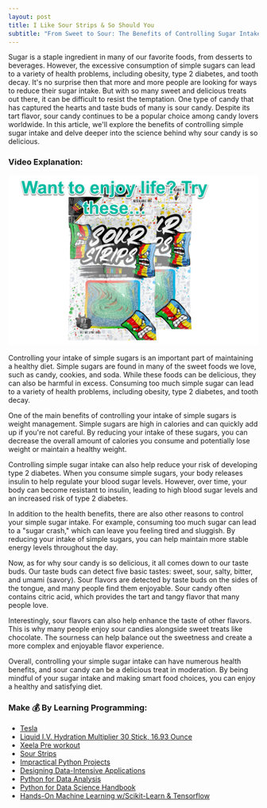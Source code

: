 ```yaml
---
layout: post
title: I Like Sour Strips & So Should You
subtitle: "From Sweet to Sour: The Benefits of Controlling Sugar Intake and the Science of Sour Candy Delight"
---
```


Sugar is a staple ingredient in many of our favorite foods, from desserts to beverages. However, the excessive consumption of simple sugars can lead to a variety of health problems, including obesity, type 2 diabetes, and tooth decay. It's no surprise then that more and more people are looking for ways to reduce their sugar intake. But with so many sweet and delicious treats out there, it can be difficult to resist the temptation. One type of candy that has captured the hearts and taste buds of many is sour candy. Despite its tart flavor, sour candy continues to be a popular choice among candy lovers worldwide. In this article, we'll explore the benefits of controlling simple sugar intake and delve deeper into the science behind why sour candy is so delicious.
### Video Explanation:

[![IMAGE_ALT](../img/sour_strips.png)](https://www.youtube.com/watch?v=LvDYgSWT8F0)

Controlling your intake of simple sugars is an important part of maintaining a healthy diet. Simple sugars are found in many of the sweet foods we love, such as candy, cookies, and soda. While these foods can be delicious, they can also be harmful in excess. Consuming too much simple sugar can lead to a variety of health problems, including obesity, type 2 diabetes, and tooth decay.

One of the main benefits of controlling your intake of simple sugars is weight management. Simple sugars are high in calories and can quickly add up if you're not careful. By reducing your intake of these sugars, you can decrease the overall amount of calories you consume and potentially lose weight or maintain a healthy weight.

Controlling simple sugar intake can also help reduce your risk of developing type 2 diabetes. When you consume simple sugars, your body releases insulin to help regulate your blood sugar levels. However, over time, your body can become resistant to insulin, leading to high blood sugar levels and an increased risk of type 2 diabetes.

In addition to the health benefits, there are also other reasons to control your simple sugar intake. For example, consuming too much sugar can lead to a "sugar crash," which can leave you feeling tired and sluggish. By reducing your intake of simple sugars, you can help maintain more stable energy levels throughout the day.

Now, as for why sour candy is so delicious, it all comes down to our taste buds. Our taste buds can detect five basic tastes: sweet, sour, salty, bitter, and umami (savory). Sour flavors are detected by taste buds on the sides of the tongue, and many people find them enjoyable. Sour candy often contains citric acid, which provides the tart and tangy flavor that many people love.

Interestingly, sour flavors can also help enhance the taste of other flavors. This is why many people enjoy sour candies alongside sweet treats like chocolate. The sourness can help balance out the sweetness and create a more complex and enjoyable flavor experience.

Overall, controlling your simple sugar intake can have numerous health benefits, and sour candy can be a delicious treat in moderation. By being mindful of your sugar intake and making smart food choices, you can enjoy a healthy and satisfying diet.

### Make 💰 By Learning Programming:
- [Tesla](https://ts.la/khaled835973)
- [Liquid I.V. Hydration Multiplier 30 Stick, 16.93 Ounce](https://amzn.to/3ZFDjDq)
- [Xeela Pre workout](https://amzn.to/3NXWwMD)
- [Sour Strips](https://amzn.to/3EDWUM7)
- [Impractical Python Projects](https://amzn.to/3JpCpWH)
- [Designing Data-Intensive Applications](https://amzn.to/3Hgh5Sj)
- [Python for Data Analysis](https://amzn.to/3D0C8pl)
- [Python for Data Science Handbook](https://amzn.to/3XnZ1ez)
- [Hands-On Machine Learning w/Scikit-Learn & Tensorflow](https://amzn.to/3QTWoyt)

<br>